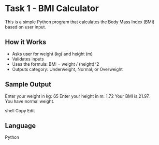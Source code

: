 # Task 1 - BMI Calculator

This is a simple Python program that calculates the Body Mass Index (BMI) based on user input.

## How it Works
- Asks user for weight (kg) and height (m)
- Validates inputs
- Uses the formula: BMI = weight / (height)^2
- Outputs category: Underweight, Normal, or Overweight

## Sample Output
Enter your weight in kg: 65
Enter your height in m: 1.72
Your BMI is 21.97. You have normal weight.

shell
Copy
Edit

## Language
Python
